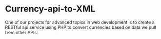 # Currency-api-to-XML
One of our projects for advanced topics in web development is to create a RESTful api service using PHP to convert currencies based on data we pull from other APIs.
